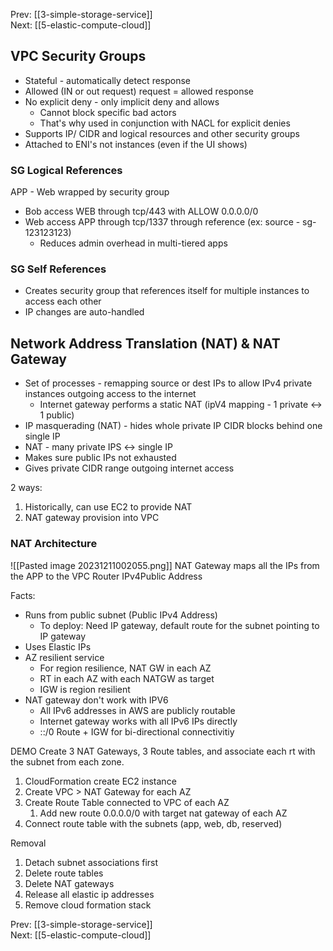 Prev: [[3-simple-storage-service]] \
Next: [[5-elastic-compute-cloud]]
## VPC Security Groups
- Stateful - automatically detect response 
- Allowed (IN or out request) request = allowed response
- No explicit deny - only implicit deny and allows
	- Cannot block specific bad actors
	- That's why used in conjunction with NACL for explicit denies
- Supports IP/ CIDR and logical resources and other security groups
- Attached to ENI's not instances (even if the UI shows)

### SG Logical References
APP - Web wrapped by security group
- Bob access WEB through tcp/443 with ALLOW 0.0.0.0/0
- Web access APP through tcp/1337 through reference (ex: source - sg-123123123)
	- Reduces admin overhead in multi-tiered apps

### SG Self References
- Creates security group that references itself for multiple instances to access each other
- IP changes are auto-handled


## Network Address Translation (NAT) & NAT Gateway
- Set of processes - remapping source or dest IPs to allow IPv4 private instances outgoing access to the internet
	- Internet gateway performs a static NAT (ipV4 mapping - 1 private <-> 1 public)
- IP masquerading (NAT) - hides whole private IP CIDR blocks behind one single IP
- NAT - many private IPS <-> single IP
- Makes sure public IPs not exhausted
- Gives private CIDR range outgoing internet access

2 ways:
1. Historically, can use EC2 to provide NAT
2. NAT gateway provision into VPC

### NAT Architecture
![[Pasted image 20231211002055.png]]
NAT Gateway maps all the IPs from the APP to the VPC Router IPv4Public Address

Facts:
- Runs from public subnet (Public IPv4 Address)
	- To deploy: Need IP gateway, default route for the subnet pointing to IP gateway
- Uses Elastic IPs
- AZ resilient service
	- For region resilience, NAT GW in each AZ
	- RT in each AZ with each NATGW as target
	- IGW is region resilient
- NAT gateway don't work with IPV6
	- All IPv6 addresses in AWS are publicly routable
	- Internet gateway works with all IPv6 IPs directly
	- ::/0 Route + IGW for bi-directional connectivitiy

DEMO
Create 3 NAT Gateways, 3 Route tables, and associate each rt with the subnet from each zone.

1. CloudFormation create EC2 instance 
2. Create VPC > NAT Gateway for each AZ
3. Create Route Table connected to VPC of each AZ
	1. Add new route 0.0.0.0/0 with target nat gateway of each AZ
4. Connect route table with the subnets (app, web, db, reserved)

Removal
1. Detach subnet associations first
2. Delete route tables
3. Delete NAT gateways
4. Release all elastic ip addresses
5. Remove cloud formation stack

Prev: [[3-simple-storage-service]] \
Next: [[5-elastic-compute-cloud]]